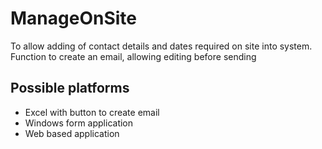 # ManageOnSite
To allow adding of contact details and dates required on site into system. Function to create an email, allowing editing before sending
## Possible platforms
* Excel with button to create email
* Windows form application
* Web based application

